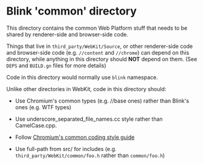 # Blink 'common' directory

This directory contains the common Web Platform stuff that needs to be shared
by renderer-side and browser-side code.

Things that live in `third_party/WebKit/Source`, or other renderer-side code
and browser-side code (e.g. `//content` and `//chrome`) can depend on this
directory, while anything in this directory should **NOT** depend on them.
(See `DEPS` and `BUILD.gn` files for more details)

Code in this directory would normally use `blink` namespace.

Unlike other directories in WebKit, code in this directory should:

* Use Chromium's common types (e.g. //base ones) rather than Blink's ones
  (e.g. WTF types)

* Use underscore_separated_file_names.cc style rather than CamelCase.cpp.

* Follow [Chromium's common coding style guide](https://chromium.googlesource.com/chromium/src/+/master/styleguide/c++/c++.md)

* Use full-path from src/ for includes (e.g. `third_party/WebKit/common/foo.h` rather than `common/foo.h`)
